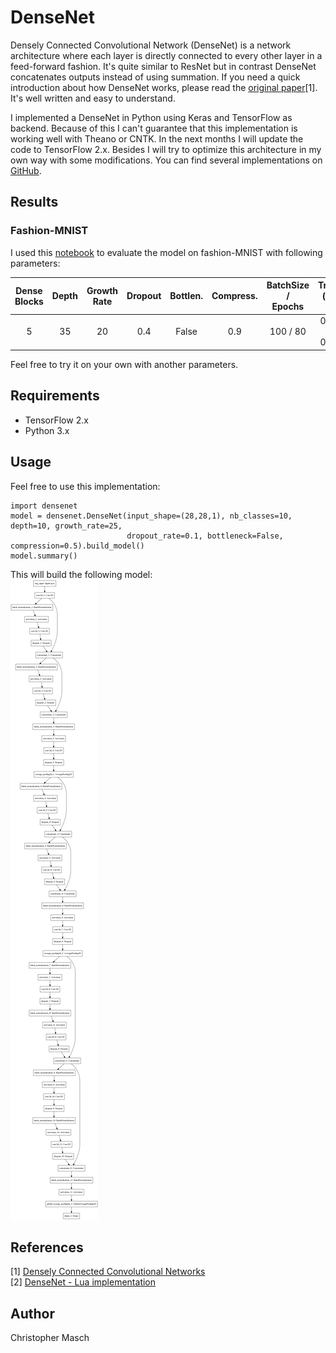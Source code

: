# DenseNet
Densely Connected Convolutional Network (DenseNet) is a network architecture where each layer is directly connected to every other layer in a feed-forward fashion. It's quite similar to ResNet but in contrast DenseNet concatenates outputs instead of using summation. If you need a quick introduction about how DenseNet works, please read the [original paper](https://arxiv.org/abs/1608.06993)[1]. It's well written and easy to understand.

I implemented a DenseNet in Python using Keras and TensorFlow as backend. Because of this I can't guarantee that this implementation is working well with Theano or CNTK. In the next months I will update the code to TensorFlow 2.x. Besides I will try to optimize this architecture in my own way with some modifications.
You can find several implementations on [GitHub](https://github.com/liuzhuang13/DenseNet#other-implementations).

## Results
### Fashion-MNIST
I used this [notebook]( https://github.com/cmasch/zalando-fashion-mnist/blob/master/Simple_Convolutional_Neural_Network_Fashion-MNIST.ipynb) to evaluate the model on fashion-MNIST with following parameters:

| Dense Blocks | Depth | Growth Rate | Dropout | Bottlen. | Compress. | BatchSize /<br>Epochs | Training<br>(loss / acc) | Validation<br>(loss / acc) | Test<br>(loss / acc) |
| :---: | :---: | :---: | :---: | :---: | :---: | :---: | :---: | :---: | :---: |
| 5 | 35 | 20 | 0.4 | False | 0.9 | 100 / 80 | 0.1366 / 0.9681 | 0.1675 / 0.9643 | 0.2739 / 0.9459 |

Feel free to try it on your own with another parameters.

## Requirements
- TensorFlow 2.x
- Python 3.x

## Usage
Feel free to use this implementation:<br>
```
import densenet
model = densenet.DenseNet(input_shape=(28,28,1), nb_classes=10, depth=10, growth_rate=25,
                          dropout_rate=0.1, bottleneck=False, compression=0.5).build_model()
model.summary()
```
This will build the following model:<br>
<img src="./images/model_3-2.png" height="1024px"></kbd>

## References
[1] [Densely Connected Convolutional Networks](https://arxiv.org/abs/1608.06993)<br>
[2] [DenseNet - Lua implementation](https://github.com/liuzhuang13/DenseNet)

## Author
Christopher Masch
